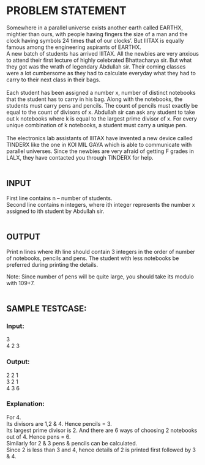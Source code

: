 # PROBLEM STATEMENT 
Somewhere in a parallel universe exists another earth called EARTHX, mightier than ours, with people having fingers the size of a man and the clock having symbols 24 times that of our clocks’. But IIITAX is equally famous among the engineering aspirants of EARTHX. </br>
A new batch of students has arrived IIITAX. All the newbies are very anxious to attend their first lecture of highly celebrated Bhattacharya sir. But what they got was the wrath of legendary Abdullah sir. Their coming classes were a lot cumbersome as they had to calculate everyday what they had to carry to their next class in their bags. </br> </br>
Each student has been assigned a number x, number of distinct notebooks that the student has to carry in his bag. Along with the notebooks, the students must carry pens and pencils. The count of pencils must exactly be equal to the count of divisors of x. Abdullah sir can ask any student to take out k notebooks where k is equal to the largest prime divisor of x. For every unique combination of k notebooks, a student must carry a unique pen. </br></br> 
The electronics lab assistants of IIITAX have invented a new device called TINDERX like the one in KOI MIL GAYA which is able to communicate with parallel universes. Since the newbies are very afraid of getting F grades in LALX, they have contacted you through TINDERX for help.</br></br>
## INPUT
First line contains n – number of students.</br>
Second line contains n integers, where ith integer represents the number x assigned to ith student by Abdullah sir.</br></br>
## OUTPUT
Print n lines where ith line should contain 3 integers in the order of number of notebooks, pencils and pens. The student with less notebooks be preferred during printing the details.</br>
 
Note: Since number of pens will be quite large, you should take its modulo with 109+7. </br>
</br>
## SAMPLE TESTCASE:
### Input: </br> 
3 </br>
4 2 3 </br>

### Output: </br> 
2 2 1 </br>
3 2 1 </br>
4 3 6 </br>

### Explanation: </br>
For 4. </br>
Its divisors are 1,2 & 4. Hence pencils = 3. </br>
Its largest prime divisor is 2. And there are 6 ways of choosing 2 notebooks out of 4. Hence pens = 6. </br>
Similarly for 2 & 3 pens & pencils can be calculated. </br>
Since 2 is less than 3 and 4, hence details of 2 is printed first followed by 3 & 4. </br>
